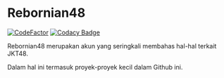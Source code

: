 # Rebornian48

[![CodeFactor](https://www.codefactor.io/repository/github/rebornian48/rebornian48.github.io/badge)](https://www.codefactor.io/repository/github/rebornian48/rebornian48.github.io)
[![Codacy Badge](https://app.codacy.com/project/badge/Grade/035d86528cd0493ea82b5f685fa6793f)](https://app.codacy.com/gh/Rebornian48/rebornian48.github.io/dashboard?utm_source=gh&utm_medium=referral&utm_content=&utm_campaign=Badge_grade)


Rebornian48 merupakan akun yang seringkali membahas hal-hal terkait JKT48.

Dalam hal ini termasuk proyek-proyek kecil dalam Github ini.
